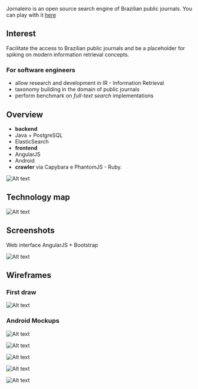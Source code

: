 Jornaleiro is an open source search engine of Brazilian public journals. You can play with it [here](https://jornaleiro.ignorelist.com)

## Interest

Facilitate the access to Brazilian public journals and be a placeholder
for spiking on modern information retrieval concepts.

### For software engineers
  - allow research and development in IR - Information Retrieval
  - taxonomy building in the domain of public journals
  - perform benchmark on *full-text search* implementations


## Overview


 - **backend**
  - Java + PostgreSQL
  - ElasticSearch
 - **frontend**
  - AngularJS
  - Android
 - **crawler** via Capybara e PhantomJS - Ruby.

![Alt text](https://raw.githubusercontent.com/andrepontesmelo/jornaleiro/docs/docs/system_overview.png "System overview")

## Technology map

![Alt text](https://raw.githubusercontent.com/andrepontesmelo/jornaleiro/docs/docs/technology-map.png "Technology map")

## Screenshots

Web interface AngularJS + Bootstrap

![Alt text](https://raw.githubusercontent.com/andrepontesmelo/jornaleiro/screenshots/screenshots/angularjs.png "Interface AngularJS")

## Wireframes

### First draw
![Alt text](https://raw.githubusercontent.com/andrepontesmelo/jornaleiro/screenshots/screenshots/mockups/wireframe.png "Wireframe")

### Android Mockups
![Alt text](https://raw.githubusercontent.com/andrepontesmelo/jornaleiro/screenshots/screenshots/mockups/screen1.png "Android Mockup 1")

![Alt text](https://raw.githubusercontent.com/andrepontesmelo/jornaleiro/screenshots/screenshots/mockups/screen2.png "Android Mockup 2")

![Alt text](https://raw.githubusercontent.com/andrepontesmelo/jornaleiro/screenshots/screenshots/mockups/screen3.png "Android Mockup 3")

![Alt text](https://raw.githubusercontent.com/andrepontesmelo/jornaleiro/screenshots/screenshots/mockups/screen4.png "Android Mockup 4")

![Alt text](https://raw.githubusercontent.com/andrepontesmelo/jornaleiro/screenshots/screenshots/mockups/screen5.png "Android Mockup 5")
